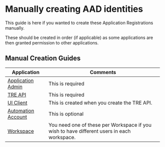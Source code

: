 # Manually creating AAD identities

This guide is here if you wanted to create these Application Registrations manually.

These should be created in order (if applicable) as some applications are then granted permission to other applications.

## Manual Creation Guides
| Application | Comments |
| ----------- | ---- |
| [Application Admin](./application_admin.md) | This is required |
| [TRE API](./api.md) | This is required |
| [UI Client](./client.md) | This is created when you create the TRE API. |
| [Automation Account](./test-account.md) | This is optional |
| [Workspace](./workspace.md)| You need one of these per Workspace if you wish to have different users in each workspace.|
